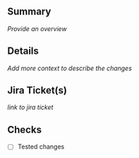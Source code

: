 ## Summary

_Provide an overview_

## Details

_Add more context to describe the changes_

## Jira Ticket(s)

_link to jira ticket_

## Checks

- [ ] Tested changes

